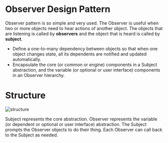 # Observer Design Pattern

Observer pattern is so simple and very used. The Observer is useful when two or more objects need to hear actions of another object. The objects that are listening is called by **observers** and the object that is heard is called by **subject**.

 
-   Define a one-to-many dependency between objects so that when one object changes state, all its dependents are notified and updated automatically.
-   Encapsulate the core (or common or engine) components in a Subject abstraction, and the variable (or optional or user interface) components in an Observer hierarchy.


# Structure

![structure](https://upload.wikimedia.org/wikipedia/commons/thumb/8/8d/Observer.svg/500px-Observer.svg.png)

Subject represents the core abstraction. Observer represents the variable (or dependent or optional or user interface) abstraction. The Subject prompts the Observer objects to do their thing. Each Observer can call back to the Subject as needed. 
